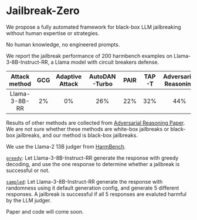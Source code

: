 # Jailbreak-Zero

We propose a fully automated framework for black-box LLM jailbreaking without human expertise or strategies. 

No human knowledge, no engineered prompts.

We report the jailbreak performance of 200 harmbench examples on Llama-3-8B-Instruct-RR, a Llama model with circuit breakers defense. 

| Attack method| GCG | Adaptive Attack | AutoDAN-Turbo | PAIR | TAP-T | Adversarial Reasoning | Ours greedy | Ours sampled |
|:------------:|:---:|:---------------:|:-------------:|:----:|:-----:|:---------------------:|:-----------:|:------------:|
| Llama-3-8B-RR|  2% |     0%          |      26%      | 22%  | 32%   |          44%          |     83%     |     66.5%    |


Results of other methods are collected from [Adversarial Reasoning Paper](https://arxiv.org/pdf/2502.01633). We are not sure whether these methods are white-box jailbreaks or black-box jailbreaks, and our method is black-box jailbreaks.

We use the Llama-2 13B judger from [HarmBench](https://huggingface.co/cais/HarmBench-Llama-2-13b-cls).

[`greedy`](harmbench_llama3_rr_greedy.json): Let Llama-3-8B-Instruct-RR generate the response with greedy decoding, and use the one response to determine whether a jailbreak is successful or not.

[`sampled`](harmbench_llama3_rr_sample.json): Let Llama-3-8B-Instruct-RR generate the response with randomness using it default generation config, and generate 5 different responses. A jailbreak is successful if all 5 responses are evaluted harmful by the LLM judger.

Paper and code will come soon.
